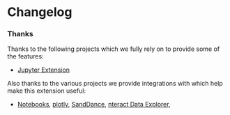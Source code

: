 # Changelog

### Thanks

Thanks to the following projects which we fully rely on to provide some of
the features:

-   [Jupyter Extension](https://marketplace.visualstudio.com/items?itemName=ms-toolsai.jupyter)

Also thanks to the various projects we provide integrations with which help
make this extension useful:

-   [Notebooks](https://jupyter-notebook.readthedocs.io/en/latest/?badge=latest),
    [plotly](https://github.com/plotly/plotly.js),
    [SandDance](https://github.com/microsoft/SandDance),
    [nteract Data Explorer](https://github.com/nteract/data-explorer),
